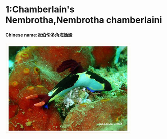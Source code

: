 # 1:Chamberlain's Nembrotha,Nembrotha chamberlaini

#### Chinese name:张伯伦多角海蛞蝓

![](../../.gitbook/assets/chamberlains-nembrotha.jpg)

